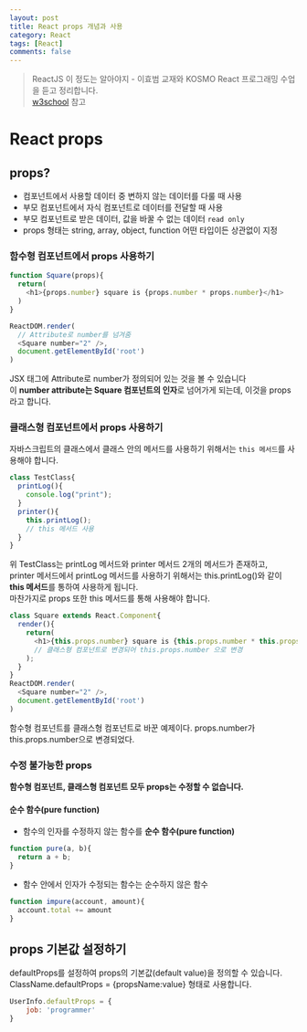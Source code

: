 ```yaml
---
layout: post
title: React props 개념과 사용
category: React
tags: [React]
comments: false
---
```

> ReactJS 이 정도는 알아야지 - 이효범 교재와 KOSMO React 프로그래밍 수업을 듣고 정리합니다.  
> [w3school](https://www.w3schools.com) 참고

# React props

## props?

- 컴포넌트에서 사용할 데이터 중 변하지 않는 데이터를 다룰 때 사용
- 부모 컴포넌트에서 자식 컴포넌트로 데이터를 전달할 때 사용
- 부모 컴포넌트로 받은 데이터, 값을 바꿀 수 없는 데이터 `read only`
- props 형태는 string, array, object, function 어떤 타입이든 상관없이 지정

### 함수형 컴포넌트에서 props 사용하기

```javascript
function Square(props){
  return(
    <h1>{props.number} square is {props.number * props.number}</h1>
  )
}

ReactDOM.render(
  // Attribute로 number를 넘겨줌
  <Square number="2" />,
  document.getElementById('root')
)
```

<Square/> JSX 태그에 Attribute로 number가 정의되어 있는 것을 볼 수 있습니다  
이 **number attribute는 Square 컴포넌트의 인자**로 넘어가게 되는데, 이것을 props라고 합니다. 

### 클래스형 컴포넌트에서 props 사용하기

자바스크립트의 클래스에서 클래스 안의 메서드를 사용하기 위해서는 `this 메서드`를 사용해야 합니다.  

```javascript
class TestClass{
  printLog(){
  	console.log("print");
  }
  printer(){
	this.printLog();
	// this 메서드 사용
  }
}
```

위 TestClass는 printLog 메서드와 printer 메서드 2개의 메서드가 존재하고,  
printer 메서드에서 printLog 메서드를 사용하기 위해서는 this.printLog()와 같이 **this 메서드**를 통하여 사용하게 됩니다.  
마찬가지로 props 또한 this 메서드를 통해 사용해야 합니다.  

```javascript
class Square extends React.Component{
  render(){
  	return(
	  <h1>{this.props.number} square is {this.props.number * this.props.number}</h1>
	  // 클래스형 컴포넌트로 변경되어 this.props.number 으로 변경
  	);
  }
}
ReactDOM.render(
  <Square number="2" />,
  document.getElementById('root')
)
```

함수형 컴포넌트를 클래스형 컴포넌트로 바꾼 예제이다. props.number가 this.props.number으로 변경되었다.

### 수정 불가능한 props

**함수형 컴포넌트, 클래스형 컴포넌트 모두 props는 수정할 수 없습니다.**

#### 순수 함수(pure function)

- 함수의 인자를 수정하지 않는 함수를 **순수 함수(pure function)**
```javascript
function pure(a, b){
  return a + b;
}
```

- 함수 안에서 인자가 수정되는 함수는 순수하지 않은 함수
```javascript
function impure(account, amount){
  account.total += amount
}
```

## props 기본값 설정하기

defaultProps를 설정하여 props의 기본값(default value)을 정의할 수 있습니다.  
ClassName.defaultProps = {propsName:value} 형태로 사용합니다.

```javascript
UserInfo.defaultProps = {
	job: 'programmer'
}
```
